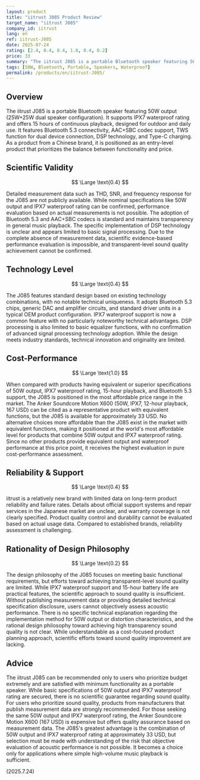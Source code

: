 ```yaml
---
layout: product
title: "iitrust J085 Product Review"
target_name: "iitrust J085"
company_id: iitrust
lang: en
ref: iitrust-J085
date: 2025-07-24
rating: [2.4, 0.4, 0.4, 1.0, 0.4, 0.2]
price: 33
summary: "The iitrust J085 is a portable Bluetooth speaker featuring 50W output with IPX7 waterproof rating. While it offers a reasonable choice for budget-conscious users, technical advancement and detailed measurement data cannot be expected."
tags: [50W, Bluetooth, Portable, Speakers, Waterproof]
permalink: /products/en/iitrust-J085/
---
```

## Overview

The iitrust J085 is a portable Bluetooth speaker featuring 50W output (25W+25W dual speaker configuration). It supports IPX7 waterproof rating and offers 15 hours of continuous playback, designed for outdoor and daily use. It features Bluetooth 5.3 connectivity, AAC+SBC codec support, TWS function for dual device connection, DSP technology, and Type-C charging. As a product from a Chinese brand, it is positioned as an entry-level product that prioritizes the balance between functionality and price.

## Scientific Validity

$$ \Large \text{0.4} $$

Detailed measurement data such as THD, SNR, and frequency response for the J085 are not publicly available. While nominal specifications like 50W output and IPX7 waterproof rating can be confirmed, performance evaluation based on actual measurements is not possible. The adoption of Bluetooth 5.3 and AAC+SBC codecs is standard and maintains transparency in general music playback. The specific implementation of DSP technology is unclear and appears limited to basic signal processing. Due to the complete absence of measurement data, scientific evidence-based performance evaluation is impossible, and transparent-level sound quality achievement cannot be confirmed.

## Technology Level

$$ \Large \text{0.4} $$

The J085 features standard design based on existing technology combinations, with no notable technical uniqueness. It adopts Bluetooth 5.3 chips, generic DAC and amplifier circuits, and standard driver units in a typical OEM product configuration. IPX7 waterproof support is now a common feature with no particularly noteworthy technical advantages. DSP processing is also limited to basic equalizer functions, with no confirmation of advanced signal processing technology adoption. While the design meets industry standards, technical innovation and originality are limited.

## Cost-Performance

$$ \Large \text{1.0} $$

When compared with products having equivalent or superior specifications of 50W output, IPX7 waterproof rating, 15-hour playback, and Bluetooth 5.3 support, the J085 is positioned in the most affordable price range in the market. The Anker Soundcore Motion X600 (50W, IPX7, 12-hour playback, 167 USD) can be cited as a representative product with equivalent functions, but the J085 is available for approximately 33 USD. No alternative choices more affordable than the J085 exist in the market with equivalent functions, making it positioned at the world's most affordable level for products that combine 50W output and IPX7 waterproof rating. Since no other products provide equivalent output and waterproof performance at this price point, it receives the highest evaluation in pure cost-performance assessment.

## Reliability & Support

$$ \Large \text{0.4} $$

iitrust is a relatively new brand with limited data on long-term product reliability and failure rates. Details about official support systems and repair services in the Japanese market are unclear, and warranty coverage is not clearly specified. Product quality control and durability cannot be evaluated based on actual usage data. Compared to established brands, reliability assessment is challenging.

## Rationality of Design Philosophy

$$ \Large \text{0.2} $$

The design philosophy of the J085 focuses on meeting basic functional requirements, but efforts toward achieving transparent-level sound quality are limited. While IPX7 waterproof support and 15-hour battery life are practical features, the scientific approach to sound quality is insufficient. Without publishing measurement data or providing detailed technical specification disclosure, users cannot objectively assess acoustic performance. There is no specific technical explanation regarding the implementation method for 50W output or distortion characteristics, and the rational design philosophy toward achieving high transparency sound quality is not clear. While understandable as a cost-focused product planning approach, scientific efforts toward sound quality improvement are lacking.

## Advice

The iitrust J085 can be recommended only to users who prioritize budget extremely and are satisfied with minimum functionality as a portable speaker. While basic specifications of 50W output and IPX7 waterproof rating are secured, there is no scientific guarantee regarding sound quality. For users who prioritize sound quality, products from manufacturers that publish measurement data are strongly recommended. For those seeking the same 50W output and IPX7 waterproof rating, the Anker Soundcore Motion X600 (167 USD) is expensive but offers quality assurance based on measurement data. The J085's greatest advantage is the combination of 50W output and IPX7 waterproof rating at approximately 33 USD, but selection must be made with understanding of the risk that objective evaluation of acoustic performance is not possible. It becomes a choice only for applications where simple high-volume music playback is sufficient.

(2025.7.24)